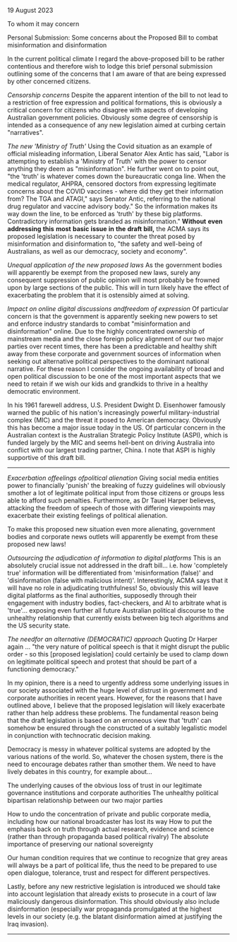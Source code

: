 19 August 2023

To whom it may concern

Personal Submission:
Some concerns about the Proposed Bill to combat misinformation and disinformation

In the current political climate I regard the above-proposed bill to be rather contentious and
therefore wish to lodge this brief personal submission outlining some of the concerns that I am
aware of that are being expressed by other concerned citizens.

_Censorship_ _concerns_
Despite the apparent intention of the bill to not lead to a restriction of free expression and
political formations, this is obviously a critical concern for citizens who disagree with aspects of
developing Australian government policies. Obviously some degree of censorship is intended as a
consequence of any new legislation aimed at curbing certain "narratives".

_The_ _new_ _'Ministry_ _of_ _Truth'_
Using the Covid situation as an example of official misleading information, Liberal Senator Alex
Antic has said, "Labor is attempting to establish a 'Ministry of Truth' with the power to censor
anything they deem as "misinformation". He further went on to point out, "the 'truth' is
whatever comes down the bureaucratic conga line. When the medical regulator, AHPRA,
censored doctors from expressing legitimate concerns about the COVID vaccines          - where did
they get their information from? The TGA and ATAGI," says Senator Antic, referring to the
national drug regulator and vaccine advisory body." So the information makes its way down the
line, to be enforced as 'truth' by these big platforms. Contradictory information gets branded as
misinformation." **Without** **even** **addressing** **this** **most** **basic** **issue** **in** **the** **draft** **bill,** the ACMA says
its proposed legislation is necessary to counter the threat posed by misinformation and
disinformation to, "the safety and well-being of Australians, as well as our democracy, society
and economy".

_Unequal_ _application_ _of_ _the_ _new_ _proposed_ _laws_
As the government bodies will apparently be exempt from the proposed new laws, surely any
consequent suppression of public opinion will most probably be frowned upon by large sections
of the public. This will in turn likely have the effect of exacerbating the problem that it is
ostensibly aimed at solving.

_Impact_ _on_ _online_ _digital_ _discussions_ _andfreedom_ _of_ _expression_
Of particular concern is that the government is apparently seeking new powers to set and
enforce industry standards to combat "misinformation and disinformation" online. Due to the
highly concentrated ownership of mainstream media and the close foreign policy alignment of
our two major parties over recent times, there has been a predictable and healthy shift away
from these corporate and government sources of information when seeking out alternative
political perspectives to the dominant national narrative. For these reason I consider the ongoing
availability of broad and open political discussion to be one of the most important aspects that
we need to retain if we wish our kids and grandkids to thrive in a healthy democratic
environment.

In his 1961 farewell address, U.S. President Dwight D. Eisenhower famously warned the public of
his nation's increasingly powerful military-industrial complex (MIC) and the threat it posed to
American democracy. Obviously this has become a major issue today in the US. Of particular
concern in the Australian context is the Australian Strategic Policy Institute (ASPI), which is
funded largely by the MIC and seems hell-bent on driving Australia into conflict with our largest
trading partner, China. I note that ASPI is highly supportive of this draft bill.


-----

_Exacerbation_ _offeelings_ _ofpolitical_ _alienation_
Giving social media entities power to financially 'punish' the breaking of fuzzy guidelines will
obviously smother a lot of legitimate political input from those citizens or groups less able to
afford such penalties. Furthermore, as Dr Tauel Harper believes, attacking the freedom of speech
of those with differing viewpoints may exacerbate their existing feelings of political alienation.

To make this proposed new situation even more alienating, government bodies and corporate
news outlets will apparently be exempt from these proposed new laws!

_Outsourcing_ _the_ _adjudication_ _of_ _information_ _to_ _digital_ _platforms_
This is an absolutely crucial issue not addressed in the draft bill... i.e. how 'completely true'
information will be differentiated from 'misinformation (false)' and 'disinformation (false with
malicious intent)'. Interestingly, ACMA says that it will have no role in adjudicating truthfulness!
So, obviously this will leave digital platforms as the final authorities, supposedly through their
engagement with industry bodies, fact-checkers, and Al to arbitrate what is 'true'... exposing
even further all future Australian political discourse to the unhealthy relationship that currently
exists between big tech algorithms and the US security state.

_The_ _needfor_ _an_ _alternative_ _(DEMOCRATIC)_ _approach_
Quoting Dr Harper again ... "the very nature of political speech is that it might disrupt the public
order          - so this [proposed legislation] could certainly be used to clamp down on legitimate political
speech and protest that should be part of a functioning democracy."

In my opinion, there is a need to urgently address some underlying issues in our society
associated with the huge level of distrust in government and corporate authorities in recent
years. However, for the reasons that I have outlined above, I believe that the proposed
legislation will likely exacerbate rather than help address these problems. The fundamental
reason being that the draft legislation is based on an erroneous view that 'truth' can somehow
be ensured through the constructed of a suitably legalistic model in conjunction with
technocratic decision making.

Democracy is messy in whatever political systems are adopted by the various nations of the
world. So, whatever the chosen system, there is the need to encourage debates rather than
smother them. We need to have lively debates in this country, for example about...

The underlying causes of the obvious loss of trust in our legitimate governance institutions and
corporate authorities
The unhealthy political bipartisan relationship between our two major parties

How to undo the concentration of private and public corporate media, including how our
national broadcaster has lost its way
How to put the emphasis back on truth through actual research, evidence and science (rather
than through propaganda based political rivalry)
The absolute importance of preserving our national sovereignty

Our human condition requires that we continue to recognize that grey areas will always be a part
of political life, thus the need to be prepared to use open dialogue, tolerance, trust and respect
for different perspectives.

Lastly, before any new restrictive legislation is introduced we should take into account legislation
that already exists to prosecute in a court of law maliciously dangerous disinformation. This
should obviously also include disinformation (especially war propaganda promulgated at the
highest levels in our society (e.g. the blatant disinformation aimed at justifying the Iraq invasion).


-----

